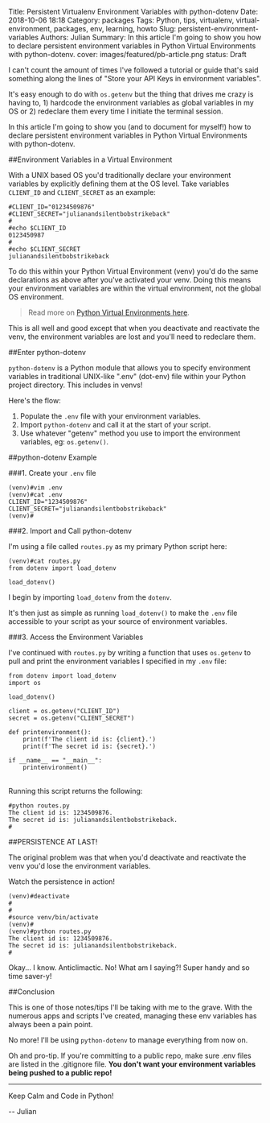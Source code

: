Title: Persistent Virtualenv Environment Variables with python-dotenv
Date: 2018-10-06 18:18
Category: packages
Tags: Python, tips, virtualenv, virtual-environment, packages, env, learning, howto
Slug: persistent-environment-variables
Authors: Julian
Summary: In this article I'm going to show you how to declare persistent environment variables in Python Virtual Environments with python-dotenv.
cover: images/featured/pb-article.png
status: Draft

I can't count the amount of times I've followed a tutorial or guide that's said something along the lines of "Store your API Keys in environment variables".

It's easy enough to do with `os.getenv` but the thing that drives me crazy is having to, 1) hardcode the environment variables as global variables in my OS or 2) redeclare them every time I initiate the terminal session.

In this article I'm going to show you (and to document for myself!) how to declare persistent environment variables in Python Virtual Environments with python-dotenv.


##Environment Variables in a Virtual Environment

With a UNIX based OS you'd traditionally declare your environment variables by explicitly defining them at the OS level. Take variables `CLIENT_ID` and `CLIENT_SECRET` as an example:

~~~~
#CLIENT_ID="01234509876"
#CLIENT_SECRET="julianandsilentbobstrikeback"
#
#echo $CLIENT_ID
0123450987
#
#echo $CLIENT_SECRET
julianandsilentbobstrikeback

~~~~

To do this within your Python Virtual Environment (venv) you'd do the same declarations as above after you've activated your venv. Doing this means your environment variables are within the virtual environment, not the global OS environment.

> Read more on [Python Virtual Environments here](https://pybit.es/the-beauty-of-virtualenv.html).

This is all well and good except that when you deactivate and reactivate the venv, the environment variables are lost and you'll need to redeclare them.


##Enter python-dotenv

`python-dotenv` is a Python module that allows you to specify environment variables in traditional UNIX-like ".env" (dot-env) file within your Python project directory. This includes in venvs!

Here's the flow:

1. Populate the `.env` file with your environment variables.
2. Import `python-dotenv` and call it at the start of your script.
3. Use whatever "getenv" method you use to import the environment variables, eg: `os.getenv()`.


##python-dotenv Example

###1. Create your `.env` file

~~~~
(venv)#vim .env
(venv)#cat .env
CLIENT_ID="1234509876"
CLIENT_SECRET="julianandsilentbobstrikeback"
(venv)#
~~~~


###2. Import and Call python-dotenv

I'm using a file called `routes.py` as my primary Python script here:

~~~~
(venv)#cat routes.py
from dotenv import load_dotenv

load_dotenv()
~~~~

I begin by importing `load_dotenv` from the `dotenv`.

It's then just as simple as running `load_dotenv()` to make the `.env` file accessible to your script as your source of environment variables.


###3. Access the Environment Variables

I've continued with `routes.py` by writing a function that uses `os.getenv` to pull and print the environment variables I specified in my `.env` file:

~~~~
from dotenv import load_dotenv
import os

load_dotenv()

client = os.getenv("CLIENT_ID")
secret = os.getenv("CLIENT_SECRET")

def printenvironment():
    print(f'The client id is: {client}.')
    print(f'The secret id is: {secret}.')

if __name__ == "__main__":
    printenvironment()
~~~~

<br>
Running this script returns the following:

~~~~
#python routes.py 
The client id is: 1234509876.
The secret id is: julianandsilentbobstrikeback.
#
~~~~


##PERSISTENCE AT LAST!

The original problem was that when you'd deactivate and reactivate the venv you'd lose the environment variables.

Watch the persistence in action!

~~~~
(venv)#deactivate
#
#
#source venv/bin/activate
(venv)#
(venv)#python routes.py 
The client id is: 1234509876.
The secret id is: julianandsilentbobstrikeback.
#
~~~~

Okay... I know. Anticlimactic. No! What am I saying?! Super handy and so time saver-y!


##Conclusion

This is one of those notes/tips I'll be taking with me to the grave. With the numerous apps and scripts I've created, managing these env variables has always been a pain point.

No more! I'll be using `python-dotenv` to manage everything from now on.

Oh and pro-tip. If you're committing to a public repo, make sure .env files are listed in the .gitignore file. **You don't want your environment variables being pushed to a public repo!**

---

Keep Calm and Code in Python!

-- Julian
